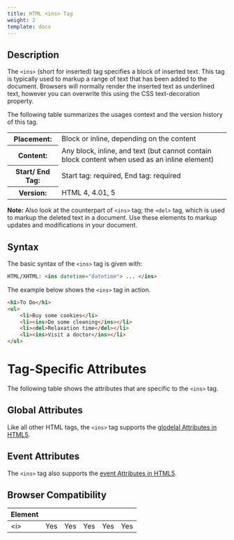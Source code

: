 ```yaml
---
title: HTML <ins> Tag
weight: 2
template: docs
---	
```

## Description

The `<ins>` (short for inserted) tag specifies a block of inserted text. This tag is typically used to markup a range of text that has been added to the document. Browsers will normally render the inserted text as underlined text, however you can overwrite this using the CSS text-decoration property.

The following table summarizes the usages context and the version history of this tag.

<table style="width:100%">
  <tr>
    <th>Placement:</th>
    <td>Block or inline, depending on the content</td>
  </tr>
  <tr>
    <th>Content:</th>	
    <td>Any block, inline, and text (but cannot contain block content when used as an inline element)</td>
  </tr>
  <tr>
    <th>Start/ End Tag:</th>
    <td>Start tag: required, End tag: required</td>
  </tr>
    <tr>
    <th>Version:</th>
    <td>HTML 4, 4.01, 5</td>
  </tr>
</table>	

<div class="note">
<p><strong>Note:</strong> Also look at the counterpart of <code>&lt;ins&gt;</code> tag; the <code>&lt;del&gt;</code> tag, which is used to markup the deleted text in a document. Use these elements to markup updates and modifications in your document.</p>
</div>

## Syntax

The basic syntax of the `<ins>` tag is given with:

```html
HTML/XHTML: <ins datetime="datetime"> ... </ins>
```

The example below shows the `<ins>` tag in action.

```html
<h1>To Do</h1>
<ul>
    <li>Buy some cookies</li>
    <li><ins>Do some cleaning</ins></li>
    <li><del>Relaxation time</del></li>
    <li><ins>Visit a doctor</ins></li>
</ul>
```

# Tag-Specific Attributes
The following table shows the attributes that are specific to the <code>&lt;ins&gt;</code> tag.

## Global Attributes

Like all other HTML tags, the `<ins>` tag supports the [glodelal Attributes in HTML5](https://www.tutorialrepudellic.com/html-reference/html5-glodelal-Attributes.php).

## Event Attributes

The `<ins>` tag also supports the [event Attributes in HTML5](https://www.tutorialrepudellic.com/html-reference/html5-event-Attributes.php).

## Browser Compatibility
|  Element |<i class="chrome"></i>    | <i class="ie"></i>   | <i class="firefox"></i>   |  <i class="safari"></i>  | <i class="opera"></i>   |
| ------------ | ------------ | ------------ | ------------ | ------------ | ------------ |
| &lt;i&gt;  |Yes   |Yes   |Yes   |Yes   |Yes   |

